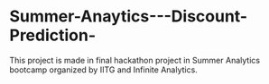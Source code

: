 # Summer-Anaytics---Discount-Prediction-
This project is made in final hackathon project in Summer Analytics bootcamp organized by IITG and Infinite Analytics.
